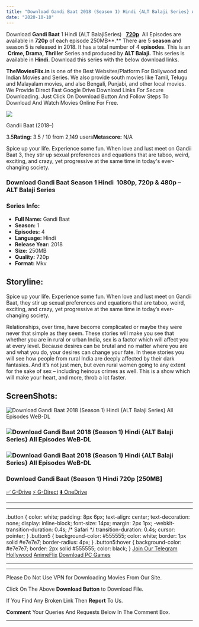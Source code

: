 ```yaml
---
title: "Download Gandi Baat 2018 (Season 1) Hindi {ALT Balaji Series} All Episodes WeB-DL || 720p [250MB]"
date: "2020-10-10"
---
```


Download **Gandi Baat** 1 Hindi (ALT BalajiSeries)   [**720p**](https://1moviesflix.com/720p-movies/)  All Episodes are available in **720p** of each episode 250MB**.** There are 5 **season** and season 5 is released in 2018. It has a total number of 4 **episodes**. This is an  **Crime, Drama, Thriller** Series and produced by **ALT Balaji.** This series is available in **Hindi.** Download this series with the below download links.

**TheMoviesFlix.in** is one of the Best Websites/Platform For Bollywood and Indian Movies and Series. We also provide south movies like Tamil, Telugu and Malayalam movies, and also Bengali, Punjabi, and other local movies. We Provide Direct Fast Google Drive Download Links For Secure Downloading. Just Click On Download Button And Follow Steps To Download And Watch Movies Online For Free.

[![](https://m.media-amazon.com/images/M/MV5BM2U5Y2U0NDYtNzRjNC00OTg1LTljMjYtNmMyMzhkNTE2OWNiXkEyXkFqcGdeQXVyODI2MzM0MTM@._V1_SX300.jpg)](https://www.imdb.com/title/tt8228316/ "Gandii Baat")

Gandii Baat (2018–)

3.5**Rating:** 3.5 / 10 from 2,149 users**Metascore:** N/A

Spice up your life. Experience some fun. When love and lust meet on Gandii Baat 3, they stir up sexual preferences and equations that are taboo, weird, exciting, and crazy, yet progressive at the same time in today's ever-changing society.

### Download Gandi Baat Season 1 Hindi  1080p, 720p & 480p – ALT Balaji Series 

### Series Info:

- **Full Name:** Gandi Baat
- **Season:** 1
- **Episodes:** 4
- **Language:** Hindi
- **Release Year:** 2018
- **Size:** 250MB
- **Quality:** 720p
- **Format:** Mkv

## Storyline:

Spice up your life. Experience some fun. When love and lust meet on Gandii Baat, they stir up sexual preferences and equations that are taboo, weird, exciting, and crazy, yet progressive at the same time in today’s ever-changing society.

Relationships, over time, have become complicated or maybe they were never that simple as they seem. These stories will make you see that whether you are in rural or urban India, sex is a factor which will affect you at every level. Because desires can be brutal and no matter where you are and what you do, your desires can change your fate. In these stories you will see how people from rural India are deeply affected by their dark fantasies. And it’s not just men, but even rural women going to any extent for the sake of sex – including heinous crimes as well. This is a show which will make your heart, and more, throb a lot faster.

## ScreenShots:

![Download Gandi Baat 2018 (Season 1) Hindi {ALT Balaji Series} All Episodes WeB-DL](https://i.imgur.com/qBuAxf3.png)

### ![Download Gandi Baat 2018 (Season 1) Hindi {ALT Balaji Series} All Episodes WeB-DL](https://i.imgur.com/kq7wZvc.png)

### ![Download Gandi Baat 2018 (Season 1) Hindi {ALT Balaji Series} All Episodes WeB-DL](https://i.imgur.com/xuLueZm.png)

### Download Gandi Baat (Season 1) Hindi 720p \[250MB\]

[✅ G-Drive](https://1moviesflix.com?a270777880=ZnFnM3g4cWt2U1h4VTM4TXBLRlNSM1dybHBwdVJ6RU0zSFYxYVRiem12MW5RdEtoM2hYUEhuK3lIcUhOWWszUm11bzJYQUJmU2V2azVWYktIQ0xoL2VTNG5RdWJLcWlUa08rbTNoY25UbTg9) [⚡ G-Direct](https://1moviesflix.com?a270777880=ZnFnM3g4cWt2U1h4VTM4TXBLRlNSM1dybHBwdVJ6RU0zSFYxYVRiem12MW5RdEtoM2hYUEhuK3lIcUhOWWszUnlvRzJYbFBnT1NxZHNUN3BWbWNXa054RlcvVlEwa1RGNXNZZ1lOUnVYNmc9) [⬇️ OneDrive](https://1moviesflix.com?a270777880=ZnFnM3g4cWt2U1h4VTM4TXBLRlNSM1dybHBwdVJ6RU0zSFYxYVRiem12MW5RdEtoM2hYUEhuK3lIcUhOWWszUjBteVFwQ0t5czJnN1Z6YkRqU2wvbHVxdjBRbDBMMkxPY3laU3dlTWhpZzQ9)

* * *

* * *

.button { color: white; padding: 8px 6px; text-align: center; text-decoration: none; display: inline-block; font-size: 14px; margin: 2px 1px; -webkit-transition-duration: 0.4s; /\* Safari \*/ transition-duration: 0.4s; cursor: pointer; } .button5 { background-color: #555555; color: white; border: 1px solid #e7e7e7; border-radius: 4px; } .button5:hover { background-color: #e7e7e7; border: 2px solid #555555; color: black; } [Join Our Telegram](http://gdrivepro.xyz/join.php) [Hollywood](https://moviesverse.com/) [AnimeFlix](https://animeflix.in/) [Download PC Games](https://gamesflix.net/)  

* * *

* * *

  

Please Do Not Use VPN for Downloading Movies From Our Site.

Click On The Above **Download Button** to Download File.

If You Find Any Broken Link Then **Report** To Us.

**Comment** Your Queries And Requests Below In The Comment Box.

* * *
